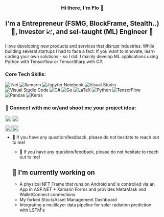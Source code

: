 <p align="center"> 
<a <img src="https://user-images.githubusercontent.com/72252866/162438209-888a2669-e0e8-432e-83df-de6c6a9cac16.png" alt="my banner"></a> 
</p> 
<h3 align="center"> Hi there, I'm Flo</a> 👋 </h3>
 <h2 align="center"> I'm a Entrepreneur (FSMG, BlockFrame, Stealth..) 👔, Investor 📈, and sel-taught (ML) Engineer 🤖 

 </h2> I love developing new products and services that disrupt industries. While building several startups I had to face a fact: If you want to innovate, learn coding your own solutions - so I did. I mainly develop ML applications using Python with Tensorflow or TensorSharp with C#. 

### Core Tech Skills:
![.Net](https://img.shields.io/badge/.NET-5C2D91?style=for-the-badge&logo=.net&logoColor=white)
![Xamarin](https://img.shields.io/badge/Xamarin-3199DC?style=for-the-badge&logo=xamarin&logoColor=white)
![Jupyter Notebook](https://img.shields.io/badge/jupyter-%23FA0F00.svg?style=for-the-badge&logo=jupyter&logoColor=white)
![Visual Studio](https://img.shields.io/badge/Visual%20Studio-5C2D91.svg?style=for-the-badge&logo=visual-studio&logoColor=white)
![Visual Studio Code](https://img.shields.io/badge/Visual%20Studio%20Code-0078d7.svg?style=for-the-badge&logo=visual-studio-code&logoColor=white)
![C#](https://img.shields.io/badge/c%23-%23239120.svg?style=for-the-badge&logo=c-sharp&logoColor=white)
![Go](https://img.shields.io/badge/go-%2300ADD8.svg?style=for-the-badge&logo=go&logoColor=white)
![LaTeX](https://img.shields.io/badge/latex-%23008080.svg?style=for-the-badge&logo=latex&logoColor=white)
![Python](https://img.shields.io/badge/python-3670A0?style=for-the-badge&logo=python&logoColor=ffdd54)
![TensorFlow](https://img.shields.io/badge/TensorFlow-%23FF6F00.svg?style=for-the-badge&logo=TensorFlow&logoColor=white)
![Pandas](https://img.shields.io/badge/pandas-%23150458.svg?style=for-the-badge&logo=pandas&logoColor=white)
![Keras](https://img.shields.io/badge/Keras-%23D00000.svg?style=for-the-badge&logo=Keras&logoColor=white)


 ### 🤝 Connect with me or/and shoot me your project idea: 
 
 <a href="https://www.linkedin.com/in/florianstanglmeier/"><img align="left" src="https://raw.githubusercontent.com/flo-s99/flo-s99/main/images/linkedin.svg" alt="Flo | LinkedIn" width="20px"/></a> 
 
 <a href="https://www.instagram.com/flo.stng/"><img align="left" src="https://raw.githubusercontent.com/flo-s99/flo-s99/main/images/instagram.svg" alt="Flo | Instagram" width="20px"/></a> 
 </br>
 
 <a href="https://www.linkedin.com/in/yushi95/"><img align="left" src="https://raw.githubusercontent.com/yushi1007/yushi1007/main/images/linkedin.svg" alt="Yu Shi | LinkedIn" width="21px"/></a>
<a href="https://instagram.com/yushi.95"><img align="left" src="https://raw.githubusercontent.com/flo-s99/flo-s99/main/images/instagram.svg" alt="Flo S| Instagram" width="21px"/></a>
</br>
- 💬 If you have any question/feedback, please do not hesitate to reach out to me!
 
  - 💬 If you have any question/feedback, please do not hesitate to reach out to me! 
  
  ## 🔭 I'm currently working on 
  - A physical NFT Frame that runs on Android and is controlled via an App in ASP.NET + Xamarin Forms and provides MetaMask and WalletConnect connections 
  - My forked Stock/Asset Management Dashboard 
  - Integrating a multilayer data pipeline for solar radiation prediction with LSTM's

